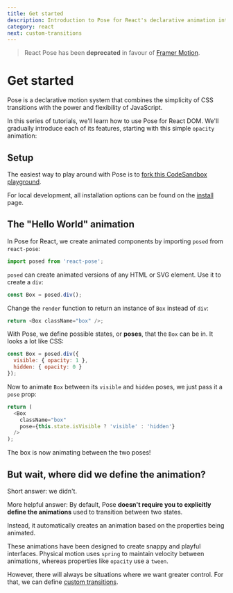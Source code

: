 ```yaml
---
title: Get started
description: Introduction to Pose for React's declarative animation interface
category: react
next: custom-transitions
---
```


> React Pose has been **deprecated** in favour of [Framer Motion](https://framer.com/motion).

# Get started

Pose is a declarative motion system that combines the simplicity of CSS transitions with the power and flexibility of JavaScript.

In this series of tutorials, we'll learn how to use Pose for React DOM. We'll gradually introduce each of its features, starting with this simple `opacity` animation:

<CodeSandbox id="w71ppx095" view="preview" />

<TOC />

## Setup

The easiest way to play around with Pose is to [fork this CodeSandbox playground](https://codesandbox.io/s/qz0zyqwnqq).

For local development, all installation options can be found on the [install](/pose/learn/install) page.

## The "Hello World" animation

In Pose for React, we create animated components by importing `posed` from `react-pose`:

```javascript
import posed from 'react-pose';
```

`posed` can create animated versions of any HTML or SVG element. Use it to create a `div`:

```javascript
const Box = posed.div();
```

Change the `render` function to return an instance of `Box` instead of `div`:

```javascript
return <Box className="box" />;
```

With Pose, we define possible states, or **poses**, that the `Box` can be in. It looks a lot like CSS:

```javascript
const Box = posed.div({
  visible: { opacity: 1 },
  hidden: { opacity: 0 }
});
```

Now to animate `Box` between its `visible` and `hidden` poses, we just pass it a `pose` prop:

```javascript
return (
  <Box
    className="box"
    pose={this.state.isVisible ? 'visible' : 'hidden'}
  />
);
```

The box is now animating between the two poses!

## But wait, where did we define the animation?

Short answer: we didn't.

More helpful answer: By default, Pose **doesn't require you to explicitly define the animations** used to transition between two states.

Instead, it automatically creates an animation based on the properties being animated.

These animations have been designed to create snappy and playful interfaces. Physical motion uses `spring` to maintain velocity between animations, whereas properties like `opacity` use a `tween`.

However, there will always be situations where we want greater control. For that, we can define [custom transitions](/pose/learn/custom-transitions).